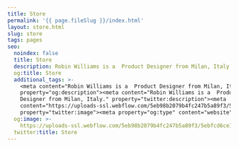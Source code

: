 ```yaml
---
title: Store
permalink: '{{ page.fileSlug }}/index.html'
layout: store.html
slug: store
tags: pages
seo:
  noindex: false
  title: Store
  description: Robin Williams is a  Product Designer from Milan, Italy.
  og:title: Store
  additional_tags: >-
    <meta content="Robin Williams is a  Product Designer from Milan, Italy."
    property="og:description"><meta content="Robin Williams is a  Product
    Designer from Milan, Italy." property="twitter:description"><meta
    content="https://uploads-ssl.webflow.com/5eb98b2079b4fc247b5a89f3/5ebfcd6ce1ba902798f5ba17_Open%20Graph%20Image.jpg"
    property="twitter:image"><meta property="og:type" content="website">
  og:image: >-
    https://uploads-ssl.webflow.com/5eb98b2079b4fc247b5a89f3/5ebfcd6ce1ba902798f5ba17_Open%20Graph%20Image.jpg
  twitter:title: Store
---
```



